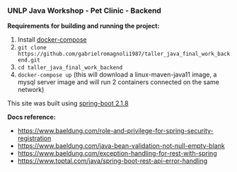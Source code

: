 ### UNLP Java Workshop - Pet Clinic - Backend

**Requirements for building and running the project:** 

1. Install [docker-compose](https://docs.docker.com/compose/install/)
2. `git clone https://github.com/gabrielromagnoli1987/taller_java_final_work_backend.git` 
3. `cd taller_java_final_work_backend`
4. `docker-compose up` (this will download a linux-maven-java11 image, a mysql server image and will run 2 containers connected on the same network)

This site was built using [spring-boot 2.1.8](https://start.spring.io/)

**Docs reference:**

- https://www.baeldung.com/role-and-privilege-for-spring-security-registration 
- https://www.baeldung.com/java-bean-validation-not-null-empty-blank
- https://www.baeldung.com/exception-handling-for-rest-with-spring
- https://www.toptal.com/java/spring-boot-rest-api-error-handling